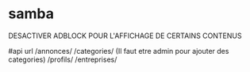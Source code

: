 # samba
DESACTIVER ADBLOCK POUR L'AFFICHAGE DE CERTAINS CONTENUS

#api url
/annonces/
/categories/ (Il faut etre admin pour ajouter des categories)
/profils/
/entreprises/
